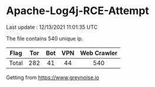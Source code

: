 
# Apache-Log4j-RCE-Attempt

Last update : 12/13/2021 11:01:35 UTC

The file contains 540 unique ip.

| Flag | Tor | Bot | VPN | Web Crawler|
| :---:   | :-: | :-: | :-: | :-: |
| Total | 282 | 41 | 44 | 540 |

Getting from https://www.greynoise.io